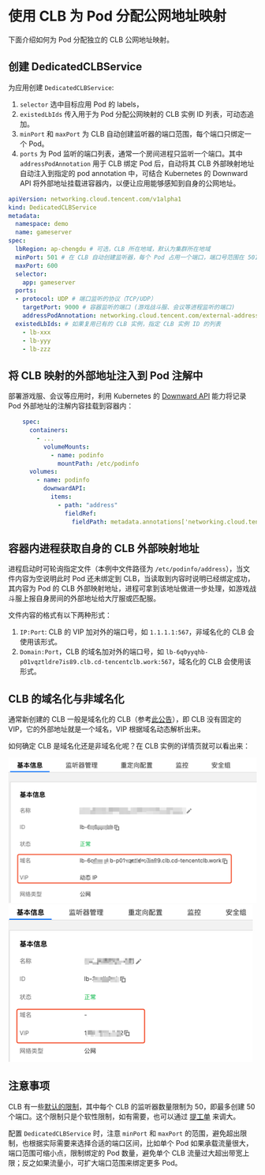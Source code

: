 # 使用 CLB 为 Pod 分配公网地址映射

下面介绍如何为 Pod 分配独立的 CLB 公网地址映射。

## 创建 DedicatedCLBService

为应用创建 `DedicatedCLBService`:
1. `selector` 选中目标应用 Pod 的 labels，
2. `existedLbIds` 传入用于为 Pod 分配公网映射的 CLB 实例 ID 列表，可动态追加。
3. `minPort` 和 `maxPort` 为 CLB 自动创建监听器的端口范围，每个端口只绑定一个 Pod。
4. `ports` 为 Pod 监听的端口列表，通常一个房间进程只监听一个端口。其中 `addressPodAnnotation` 用于 CLB 绑定 Pod 后，自动将其 CLB 外部映射地址自动注入到指定的 pod annotation 中，可结合 Kubernetes 的 Downward API 将外部地址挂载进容器内，以便让应用能够感知到自身的公网地址。


```yaml
apiVersion: networking.cloud.tencent.com/v1alpha1
kind: DedicatedCLBService
metadata:
  namespace: demo
  name: gameserver
spec:
  lbRegion: ap-chengdu # 可选，CLB 所在地域，默认为集群所在地域
  minPort: 501 # 在 CLB 自动创建监听器，每个 Pod 占用一个端口，端口号范围在 501-600
  maxPort: 600
  selector:
    app: gameserver
  ports:
  - protocol: UDP # 端口监听的协议（TCP/UDP）
    targetPort: 9000 # 容器监听的端口 (游戏战斗服、会议等进程监听的端口)
    addressPodAnnotation: networking.cloud.tencent.com/external-address # 可选，将外部地址自动注入到指定的 pod annotation 中
  existedLbIds: # 如果复用已有的 CLB 实例，指定 CLB 实例 ID 的列表
    - lb-xxx
    - lb-yyy
    - lb-zzz
```

## 将 CLB 映射的外部地址注入到 Pod 注解中

部署游戏服、会议等应用时，利用 Kubernetes 的 [Downward API](https://kubernetes.io/zh-cn/docs/tasks/inject-data-application/environment-variable-expose-pod-information/) 能力将记录 Pod 外部地址的注解内容挂载到容器内：

```yaml
    spec:
      containers:
        - ...
          volumeMounts:
            - name: podinfo
              mountPath: /etc/podinfo
      volumes:
        - name: podinfo
          downwardAPI:
            items:
              - path: "address"
                fieldRef:
                  fieldPath: metadata.annotations['networking.cloud.tencent.com/external-address']
```

## 容器内进程获取自身的 CLB 外部映射地址

进程启动时可轮询指定文件（本例中文件路径为 `/etc/podinfo/address`），当文件内容为空说明此时 Pod 还未绑定到 CLB，当读取到内容时说明已经绑定成功，其内容为 Pod 的 CLB 外部映射地址，进程可拿到该地址做进一步处理，如游戏战斗服上报自身房间的外部地址给大厅服或匹配服。

文件内容的格式有以下两种形式：
1. `IP:Port`: CLB 的 VIP 加对外的端口号，如 `1.1.1.1:567`，非域名化的 CLB 会使用该形式。
2. `Domain:Port`，CLB 的域名加对外的端口号，如 `lb-6q0yyqhb-p01vqztldre7is89.clb.cd-tencentclb.work:567`，域名化的 CLB 会使用该形式。

## CLB 的域名化与非域名化

通常新创建的 CLB 一般是域名化的 CLB（参考[此公告](https://cloud.tencent.com/document/product/214/86947)），即 CLB 没有固定的 VIP，它的外部地址就是一个域名，VIP 根据域名动态解析出来。

如何确定 CLB 是域名化还是非域名化呢？在 CLB 实例的详情页就可以看出来：

![](./images/clb-domain.png) ![](./images/clb-fixed-vip.png)

## 注意事项

CLB 有一些[默认的限制](https://cloud.tencent.com/document/product/214/6187)，其中每个 CLB 的监听器数量限制为 50，即最多创建 50 个端口。这个限制只是个软性限制，如有需要，也可以通过 [提工单](https://console.cloud.tencent.com/workorder/category) 来调大。

配置 `DedicatedCLBService` 时，注意 `minPort` 和 `maxPort` 的范围，避免超出限制，也根据实际需要来选择合适的端口区间，比如单个 Pod 如果承载流量很大，端口范围可缩小点，限制绑定的 Pod 数量，避免单个 CLB 流量过大超出带宽上限；反之如果流量小，可扩大端口范围来绑定更多 Pod。
